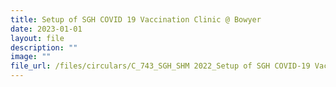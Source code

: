 ```yaml
---
title: Setup of SGH COVID 19 Vaccination Clinic @ Bowyer
date: 2023-01-01
layout: file
description: ""
image: ""
file_url: /files/circulars/C_743_SGH_SHM 2022_Setup of SGH COVID-19 Vaccination Clinic @ Bowyer.pdf
---
```

